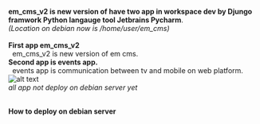 
__em_cms_v2 is new version of have two app in workspace dev by Djungo framwork Python langauge tool Jetbrains Pycharm__. <br/>
_(Location on debian now is /home/user/em_cms)_<br/><br/>
__First app em_cms_v2__<br/>
  &nbsp;  em_cms_v2 is new version of em cms.<br/>
__Second app is events app.__<br/>
  &nbsp;  events app is communication between tv and mobile on web platform.<br/> 
  ![alt text](https://user-images.githubusercontent.com/31529139/54862642-56d53500-4d70-11e9-9cce-2daa09bd6c76.png)<br/>
  *all app not deploy on debian server yet*<br/><br/>
  
  __How to deploy on debian server__
  
  

